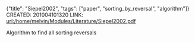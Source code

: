 {"title": "Siepel2002", "tags": ["paper", "sorting_by_reversal", "algorithm"]}
CREATED: 201004101320
LINK: <url:/home/melvin/Modules/Literature/Siepel2002.pdf>

Algorithm to find all sorting reversals

